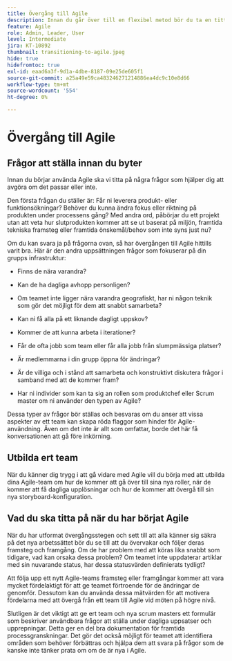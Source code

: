 ```yaml
---
title: Övergång till Agile
description: Innan du går över till en flexibel metod bör du ta en titt på några råd och frågor att ställa.
feature: Agile
role: Admin, Leader, User
level: Intermediate
jira: KT-10892
thumbnail: transitioning-to-agile.jpeg
hide: true
hidefromtoc: true
exl-id: eaad6a3f-9d1a-4dbe-8187-09e25de605f1
source-git-commit: a25a49e59ca483246271214886ea4dc9c10e8d66
workflow-type: tm+mt
source-wordcount: '554'
ht-degree: 0%

---
```


# Övergång till Agile

## Frågor att ställa innan du byter

Innan du börjar använda Agile ska vi titta på några frågor som hjälper dig att avgöra om det passar eller inte.

Den första frågan du ställer är: Får ni leverera produkt- eller funktionsökningar? Behöver du kunna ändra fokus eller riktning på produkten under processens gång? Med andra ord, påbörjar du ett projekt utan att veta hur slutprodukten kommer att se ut baserat på miljön, framtida tekniska framsteg eller framtida önskemål/behov som inte syns just nu?

Om du kan svara ja på frågorna ovan, så har övergången till Agile hittills varit bra. Här är den andra uppsättningen frågor som fokuserar på din grupps infrastruktur:

* Finns de nära varandra?

* Kan de ha dagliga avhopp personligen?

* Om teamet inte ligger nära varandra geografiskt, har ni någon teknik som gör det möjligt för dem att snabbt samarbeta?

* Kan ni få alla på ett liknande dagligt uppskov?

* Kommer de att kunna arbeta i iterationer?

* Får de ofta jobb som team eller får alla jobb från slumpmässiga platser?

* Är medlemmarna i din grupp öppna för ändringar?

* Är de villiga och i stånd att samarbeta och konstruktivt diskutera frågor i samband med att de kommer fram?

* Har ni individer som kan ta sig an rollen som produktchef eller Scrum master om ni använder den typen av Agile?


Dessa typer av frågor bör ställas och besvaras om du anser att vissa aspekter av ett team kan skapa röda flaggor som hinder för Agile-användning. Även om det inte är allt som omfattar, borde det här få konversationen att gå före inkörning.


## Utbilda ert team

När du känner dig trygg i att gå vidare med Agile vill du börja med att utbilda dina Agile-team om hur de kommer att gå över till sina nya roller, när de kommer att få dagliga upplösningar och hur de kommer att övergå till sin nya storyboard-konfiguration.


## Vad du ska titta på när du har börjat Agile

När du har utformat övergångsstegen och sett till att alla känner sig säkra på det nya arbetssättet bör du se till att du övervakar och följer deras framsteg och framgång. Om de har problem med att köras lika snabbt som tidigare, vad kan orsaka dessa problem? Om teamet inte uppdaterar artiklar med sin nuvarande status, har dessa statusvärden definierats tydligt?

Att följa upp ett nytt Agile-teams framsteg eller framgångar kommer att vara mycket fördelaktigt för att ge teamet förtroende för de ändringar de genomför. Dessutom kan du använda dessa mätvärden för att motivera fördelarna med att övergå från ett team till Agile vid möten på högre nivå.

Slutligen är det viktigt att ge ert team och nya scrum masters ett formulär som beskriver användbara frågor att ställa under dagliga uppsatser och upprepningar. Detta ger en del bra dokumentation för framtida processgranskningar. Det gör det också möjligt för teamet att identifiera områden som behöver förbättras och hjälpa dem att svara på frågor som de kanske inte tänker prata om om de är nya i Agile.
